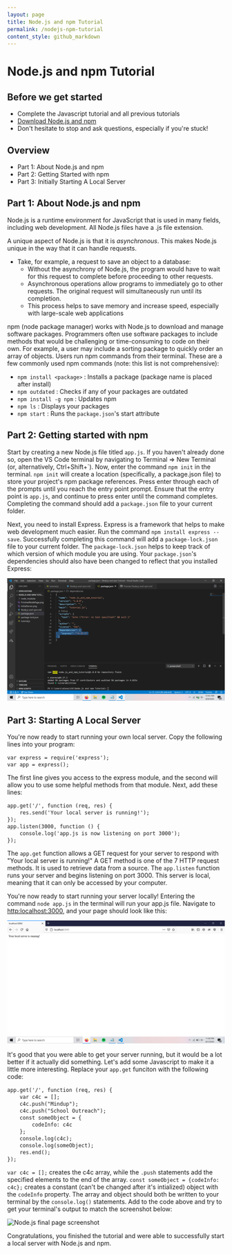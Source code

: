 ```yaml
---
layout: page
title: Node.js and npm Tutorial
permalink: /nodejs-npm-tutorial
content_style: github_markdown
---
```


# Node.js and npm Tutorial

## Before we get started
- Complete the Javascript tutorial and all previous tutorials
- [Download Node.js and npm](https://nodejs.org/en/download/)
- Don't hesitate to stop and ask questions, especially if you're stuck!

## Overview
- Part 1: About Node.js and npm
- Part 2: Getting Started with npm
- Part 3: Initially Starting A Local Server


## Part 1: About Node.js and npm
Node.js is a runtime environment for JavaScript that is used in many fields, including web development. All Node.js files have a .js file extension.

A unique aspect of Node.js is that it is _asynchronous_. This makes Node.js unique in the way that it can handle requests.
- Take, for example, a request to save an object to a database: 
    - Without the asynchrony of Node.js, the program would have to wait for this request to complete before proceeding to other requests.
    - Asynchronous operations allow programs to immediately go to other requests. The original request will     simultaneously run until its completion.
    - This process helps to save memory and increase speed, especially with large-scale web applications

npm (node package manager) works with Node.js to download and manage software packages. Programmers often use software packages to include methods that would be challenging or time-consuming to code on their own. For example, a user may include a sorting package to quickly order an array of objects. Users run npm commands from their terminal. These are a few commonly used npm commands (note: this list is not comprehensive):
- `npm install <package>` : Installs a package (package name is placed after install)
- `npm outdated` : Checks if any of your packages are outdated
- `npm install -g npm` : Updates npm
- `npm ls` : Displays your packages
- `npm start` : Runs the `package.json`'s start attribute

## Part 2: Getting started with npm
Start by creating a new Node.js file titled `app.js`. If you haven't already done so, open the VS Code terminal by navigating to Terminal => New Terminal (or, alternatively, Ctrl+Shift+\`). Now, enter the command `npm init` in the terminal. `npm init` will create a location (specifically, a package.json file) to store your project's npm package references. Press enter through each of the prompts until you reach the entry point prompt. Ensure that the entry point is `app.js`, and continue to press enter until the command completes. Completing the command should add a `package.json` file to your current folder.

Next, you need to install Express. Express is a framework that helps to make web development much easier. Run the command `npm install express --save`. Successfully completing this command will add a `package-lock.json` file to your current folder. The `package-lock.json` helps to keep track of which version of which module you are using. Your `package.json`'s dependencies should also have been changed to reflect that you installed Express:

![Express in package.json](images/node-npm-tutorial/packageJsonPicture.png)


## Part 3: Starting A Local Server
You're now ready to start running your own local server. Copy the following lines into your program:

    var express = require('express');
    var app = express();
The first line gives you access to the express module, and the second will allow you to use some helpful methods from that module. Next, add these lines:

    app.get('/', function (req, res) {
        res.send('Your local server is running!');
    });
    app.listen(3000, function () {
        console.log('app.js is now listening on port 3000');
    });
The `app.get` function allows a GET request for your server to respond with  "Your local server is running!" A GET method is one of the 7 HTTP request methods. It is used to retrieve data from a source. The `app.listen` function runs your server and begins listening on port 3000. This server is local, meaning that it can only be accessed by your computer.

You're now ready to start running your server locally! Entering the command `node app.js` in the terminal will run your app.js file. Navigate to [http:localhost:3000](http:localhost:3000), and your page should look like this:

![Initial server screenshot](images/node-npm-tutorial/InitialServer.png)


It's good that you were able to get your server running, but it would be a lot better if it actually did something. Let's add some Javascript to make it a little more interesting. Replace your `app.get` funciton with the following code:

    app.get('/', function (req, res) {
        var c4c = [];
        c4c.push("Mindup");
        c4c.push("School Outreach");
        const someObject = {
            codeInfo: c4c
        };
        console.log(c4c);
        console.log(someObject);
        res.end();
    });

`var c4c = [];` creates the c4c array, while the `.push` statements add the specified elements to the end of the array. `const someObject = {codeInfo: c4c};` creates a constant (can't be changed after it's intialized) object with the `codeInfo` property. The array and object should both be written to your terminal by the `console.log()` statements. Add to the code above and try to get your terminal's output to match the screenshot below:

![Node.js final page screenshot](FinalConsoleOut.png)

Congratulations, you finished the tutorial and were able to successfully start a local server with Node.js and npm.

